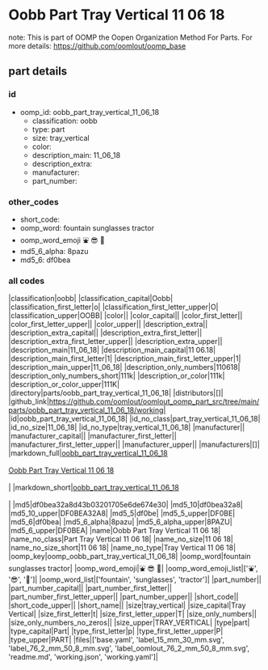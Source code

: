 # Oobb Part Tray Vertical 11 06 18  

note: This is part of OOMP the Oopen Organization Method For Parts. For more details: https://github.com/oomlout/oomp_base

##  part details





### id
* oomp_id: oobb_part_tray_vertical_11_06_18
  * classification: oobb
  * type: part
  * size: tray_vertical
  * color: 
  * description_main: 11_06_18
  * description_extra: 
  * manufacturer: 
  * part_number: 

### other_codes
* short_code: 
* oomp_word: fountain sunglasses tractor
* oomp_word_emoji :fountain: :sunglasses: :tractor:
* md5_6_alpha: 8pazu
* md5_6: df0bea

### all codes 
|classification|oobb|
|classification_capital|Oobb|
|classification_first_letter|o|
|classification_first_letter_upper|O|
|classification_upper|OOBB|
|color||
|color_capital||
|color_first_letter||
|color_first_letter_upper||
|color_upper||
|description_extra||
|description_extra_capital||
|description_extra_first_letter||
|description_extra_first_letter_upper||
|description_extra_upper||
|description_main|11_06_18|
|description_main_capital|11 06.18|
|description_main_first_letter|1|
|description_main_first_letter_upper|1|
|description_main_upper|11_06_18|
|description_only_numbers|110618|
|description_only_numbers_short|111k|
|description_or_color|111k|
|description_or_color_upper|111K|
|directory|parts/oobb_part_tray_vertical_11_06_18|
|distributors|[]|
|github_link|https://github.com/oomlout/oomlout_oomp_part_src/tree/main/parts/oobb_part_tray_vertical_11_06_18/working|
|id|oobb_part_tray_vertical_11_06_18|
|id_no_class|part_tray_vertical_11_06_18|
|id_no_size|11_06_18|
|id_no_type|tray_vertical_11_06_18|
|manufacturer||
|manufacturer_capital||
|manufacturer_first_letter||
|manufacturer_first_letter_upper||
|manufacturer_upper||
|manufacturers|[]|
|markdown_full|[oobb_part_tray_vertical_11_06_18](https://github.com/oomlout/oomlout_oomp_part_src/tree/main/parts/oobb_part_tray_vertical_11_06_18/working)<br>[](https://github.com/oomlout/oomlout_oomp_part_src/tree/main/parts/oobb_part_tray_vertical_11_06_18/working)<br>[Oobb Part Tray Vertical 11 06 18](https://github.com/oomlout/oomlout_oomp_part_src/tree/main/parts/oobb_part_tray_vertical_11_06_18/working)<br><br>|
|markdown_short|[oobb_part_tray_vertical_11_06_18](https://github.com/oomlout/oomlout_oomp_part_src/tree/main/parts/oobb_part_tray_vertical_11_06_18/working)<br><br>|
|md5|df0bea32a8d43b03201705e6de674e30|
|md5_10|df0bea32a8|
|md5_10_upper|DF0BEA32A8|
|md5_5|df0be|
|md5_5_upper|DF0BE|
|md5_6|df0bea|
|md5_6_alpha|8pazu|
|md5_6_alpha_upper|8PAZU|
|md5_6_upper|DF0BEA|
|name|Oobb Part Tray Vertical 11 06 18|
|name_no_class|Part Tray Vertical 11 06 18|
|name_no_size|11 06 18|
|name_no_size_short|11 06 18|
|name_no_type|Tray Vertical 11 06 18|
|oomp_key|oomp_oobb_part_tray_vertical_11_06_18|
|oomp_word|fountain sunglasses tractor|
|oomp_word_emoji|:fountain: :sunglasses: :tractor:|
|oomp_word_emoji_list|[':fountain:', ':sunglasses:', ':tractor:']|
|oomp_word_list|['fountain', 'sunglasses', 'tractor']|
|part_number||
|part_number_capital||
|part_number_first_letter||
|part_number_first_letter_upper||
|part_number_upper||
|short_code||
|short_code_upper||
|short_name||
|size|tray_vertical|
|size_capital|Tray Vertical|
|size_first_letter|t|
|size_first_letter_upper|T|
|size_only_numbers||
|size_only_numbers_no_zeros||
|size_upper|TRAY_VERTICAL|
|type|part|
|type_capital|Part|
|type_first_letter|p|
|type_first_letter_upper|P|
|type_upper|PART|
|files|['base.yaml', 'label_15_mm_30_mm.svg', 'label_76_2_mm_50_8_mm.svg', 'label_oomlout_76_2_mm_50_8_mm.svg', 'readme.md', 'working.json', 'working.yaml']|
